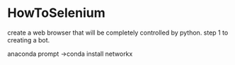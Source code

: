 # HowToSelenium

create a web browser that will be completely controlled by python. step 1 to creating a bot.

anaconda prompt
->conda install networkx
